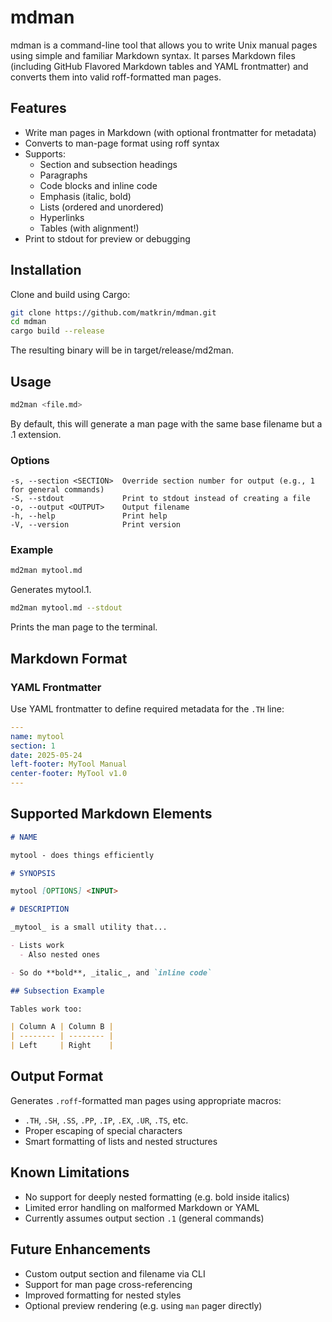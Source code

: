 # mdman

mdman is a command-line tool that allows you to write Unix manual pages using
simple and familiar Markdown syntax. It parses Markdown files (including GitHub
Flavored Markdown tables and YAML frontmatter) and converts them into valid
roff-formatted man pages.

## Features

- Write man pages in Markdown (with optional frontmatter for metadata)
- Converts to man-page format using roff syntax
- Supports:
  - Section and subsection headings
  - Paragraphs
  - Code blocks and inline code
  - Emphasis (italic, bold)
  - Lists (ordered and unordered)
  - Hyperlinks
  - Tables (with alignment!)
- Print to stdout for preview or debugging

## Installation

Clone and build using Cargo:

```sh
git clone https://github.com/matkrin/mdman.git
cd mdman
cargo build --release
```

The resulting binary will be in target/release/md2man.

## Usage

```sh
md2man <file.md>
```

By default, this will generate a man page with the same base filename but a .1
extension.

### Options

```
-s, --section <SECTION>  Override section number for output (e.g., 1 for general commands)
-S, --stdout             Print to stdout instead of creating a file
-o, --output <OUTPUT>    Output filename
-h, --help               Print help
-V, --version            Print version
```

### Example

```sh
md2man mytool.md
```

Generates mytool.1.

```sh
md2man mytool.md --stdout
```

Prints the man page to the terminal.

## Markdown Format

### YAML Frontmatter

Use YAML frontmatter to define required metadata for the `.TH` line:

```yaml
---
name: mytool
section: 1
date: 2025-05-24
left-footer: MyTool Manual
center-footer: MyTool v1.0
---
```

## Supported Markdown Elements

```markdown
# NAME

mytool - does things efficiently

# SYNOPSIS

mytool [OPTIONS] <INPUT>

# DESCRIPTION

_mytool_ is a small utility that...

- Lists work
  - Also nested ones

- So do **bold**, _italic_, and `inline code`

## Subsection Example

Tables work too:

| Column A | Column B |
| -------- | -------- |
| Left     | Right    |
```

## Output Format

Generates `.roff`-formatted man pages using appropriate macros:

- `.TH`, `.SH`, `.SS`, `.PP`, `.IP`, `.EX`, `.UR`, `.TS`, etc.
- Proper escaping of special characters
- Smart formatting of lists and nested structures

## Known Limitations

- No support for deeply nested formatting (e.g. bold inside italics)
- Limited error handling on malformed Markdown or YAML
- Currently assumes output section `.1` (general commands)

## Future Enhancements

- Custom output section and filename via CLI
- Support for man page cross-referencing
- Improved formatting for nested styles
- Optional preview rendering (e.g. using `man` pager directly)
